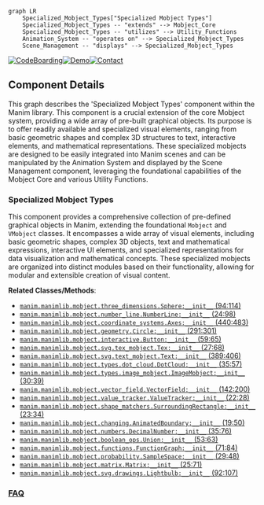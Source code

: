 ```mermaid
graph LR
    Specialized_Mobject_Types["Specialized Mobject Types"]
    Specialized_Mobject_Types -- "extends" --> Mobject_Core
    Specialized_Mobject_Types -- "utilizes" --> Utility_Functions
    Animation_System -- "operates on" --> Specialized_Mobject_Types
    Scene_Management -- "displays" --> Specialized_Mobject_Types
```
[![CodeBoarding](https://img.shields.io/badge/Generated%20by-CodeBoarding-9cf?style=flat-square)](https://github.com/CodeBoarding/CodeBoarding)[![Demo](https://img.shields.io/badge/Try%20our-Demo-blue?style=flat-square)](https://www.codeboarding.org/demo)[![Contact](https://img.shields.io/badge/Contact%20us%20-%20contact@codeboarding.org-lightgrey?style=flat-square)](mailto:contact@codeboarding.org)

## Component Details

This graph describes the 'Specialized Mobject Types' component within the Manim library. This component is a crucial extension of the core Mobject system, providing a wide array of pre-built graphical objects. Its purpose is to offer readily available and specialized visual elements, ranging from basic geometric shapes and complex 3D structures to text, interactive elements, and mathematical representations. These specialized mobjects are designed to be easily integrated into Manim scenes and can be manipulated by the Animation System and displayed by the Scene Management component, leveraging the foundational capabilities of the Mobject Core and various Utility Functions.

### Specialized Mobject Types
This component provides a comprehensive collection of pre-defined graphical objects in Manim, extending the foundational `Mobject` and `VMobject` classes. It encompasses a wide array of visual elements, including basic geometric shapes, complex 3D objects, text and mathematical expressions, interactive UI elements, and specialized representations for data visualization and mathematical concepts. These specialized mobjects are organized into distinct modules based on their functionality, allowing for modular and extensible creation of visual content.


**Related Classes/Methods**:

- <a href="https://github.com/3b1b/manim/blob/master/manimlib/mobject/three_dimensions.py#L94-L114" target="_blank" rel="noopener noreferrer">`manim.manimlib.mobject.three_dimensions.Sphere:__init__` (94:114)</a>
- <a href="https://github.com/3b1b/manim/blob/master/manimlib/mobject/number_line.py#L24-L98" target="_blank" rel="noopener noreferrer">`manim.manimlib.mobject.number_line.NumberLine:__init__` (24:98)</a>
- <a href="https://github.com/3b1b/manim/blob/master/manimlib/mobject/coordinate_systems.py#L440-L483" target="_blank" rel="noopener noreferrer">`manim.manimlib.mobject.coordinate_systems.Axes:__init__` (440:483)</a>
- <a href="https://github.com/3b1b/manim/blob/master/manimlib/mobject/geometry.py#L291-L301" target="_blank" rel="noopener noreferrer">`manim.manimlib.mobject.geometry.Circle:__init__` (291:301)</a>
- <a href="https://github.com/3b1b/manim/blob/master/manimlib/mobject/interactive.py#L59-L65" target="_blank" rel="noopener noreferrer">`manim.manimlib.mobject.interactive.Button:__init__` (59:65)</a>
- <a href="https://github.com/3b1b/manim/blob/master/manimlib/mobject/svg/tex_mobject.py#L27-L68" target="_blank" rel="noopener noreferrer">`manim.manimlib.mobject.svg.tex_mobject.Tex:__init__` (27:68)</a>
- <a href="https://github.com/3b1b/manim/blob/master/manimlib/mobject/svg/text_mobject.py#L389-L406" target="_blank" rel="noopener noreferrer">`manim.manimlib.mobject.svg.text_mobject.Text:__init__` (389:406)</a>
- <a href="https://github.com/3b1b/manim/blob/master/manimlib/mobject/types/dot_cloud.py#L35-L57" target="_blank" rel="noopener noreferrer">`manim.manimlib.mobject.types.dot_cloud.DotCloud:__init__` (35:57)</a>
- <a href="https://github.com/3b1b/manim/blob/master/manimlib/mobject/types/image_mobject.py#L30-L39" target="_blank" rel="noopener noreferrer">`manim.manimlib.mobject.types.image_mobject.ImageMobject:__init__` (30:39)</a>
- <a href="https://github.com/3b1b/manim/blob/master/manimlib/mobject/vector_field.py#L142-L200" target="_blank" rel="noopener noreferrer">`manim.manimlib.mobject.vector_field.VectorField:__init__` (142:200)</a>
- <a href="https://github.com/3b1b/manim/blob/master/manimlib/mobject/value_tracker.py#L22-L28" target="_blank" rel="noopener noreferrer">`manim.manimlib.mobject.value_tracker.ValueTracker:__init__` (22:28)</a>
- <a href="https://github.com/3b1b/manim/blob/master/manimlib/mobject/shape_matchers.py#L23-L34" target="_blank" rel="noopener noreferrer">`manim.manimlib.mobject.shape_matchers.SurroundingRectangle:__init__` (23:34)</a>
- <a href="https://github.com/3b1b/manim/blob/master/manimlib/mobject/changing.py#L19-L50" target="_blank" rel="noopener noreferrer">`manim.manimlib.mobject.changing.AnimatedBoundary:__init__` (19:50)</a>
- <a href="https://github.com/3b1b/manim/blob/master/manimlib/mobject/numbers.py#L35-L76" target="_blank" rel="noopener noreferrer">`manim.manimlib.mobject.numbers.DecimalNumber:__init__` (35:76)</a>
- <a href="https://github.com/3b1b/manim/blob/master/manimlib/mobject/boolean_ops.py#L53-L63" target="_blank" rel="noopener noreferrer">`manim.manimlib.mobject.boolean_ops.Union:__init__` (53:63)</a>
- <a href="https://github.com/3b1b/manim/blob/master/manimlib/mobject/functions.py#L71-L84" target="_blank" rel="noopener noreferrer">`manim.manimlib.mobject.functions.FunctionGraph:__init__` (71:84)</a>
- <a href="https://github.com/3b1b/manim/blob/master/manimlib/mobject/probability.py#L29-L48" target="_blank" rel="noopener noreferrer">`manim.manimlib.mobject.probability.SampleSpace:__init__` (29:48)</a>
- <a href="https://github.com/3b1b/manim/blob/master/manimlib/mobject/matrix.py#L25-L71" target="_blank" rel="noopener noreferrer">`manim.manimlib.mobject.matrix.Matrix:__init__` (25:71)</a>
- <a href="https://github.com/3b1b/manim/blob/master/manimlib/mobject/svg/drawings.py#L92-L107" target="_blank" rel="noopener noreferrer">`manim.manimlib.mobject.svg.drawings.Lightbulb:__init__` (92:107)</a>




### [FAQ](https://github.com/CodeBoarding/GeneratedOnBoardings/tree/main?tab=readme-ov-file#faq)
